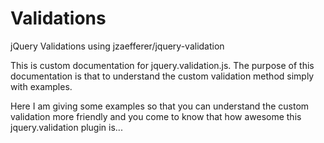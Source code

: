 Validations
===========

jQuery Validations using jzaefferer/jquery-validation

This is custom documentation for jquery.validation.js.
The purpose of this documentation is that to understand the custom validation method simply with examples.

Here I am giving some examples so that you can understand the custom validation more friendly and you come to know that how awesome this jquery.validation plugin is...
